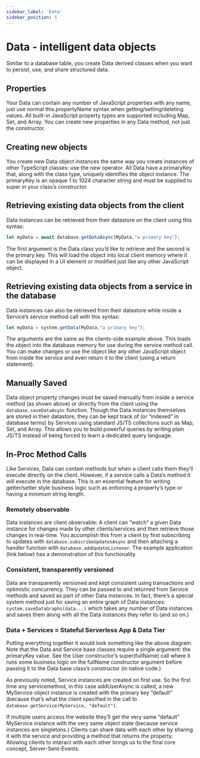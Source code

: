 ```yaml
---
sidebar_label: 'Data'
sidebar_position: 5
---
```


# Data - intelligent data objects

Similar to a database table, you create Data derived classes when you want to persist, use, and share structured data.

## Properties

Your Data can contain any number of JavaScript properties with any name, just use normal this.propertyName syntax when getting/setting/deleting values. All built-in JavaScript property types are supported including Map, Set, and Array. You can create new properties in any Data method, not just the constructor.

## Creating new objects

You create new Data object instances the same way you create instances of other TypeScript classes: use the new operator. All Data have a primaryKey that, along with the class type, uniquely identifies the object instance. The primaryKey is an opaque 1 to 1024 character string and must be supplied to super in your class’s constructor.

## Retrieving existing data objects from the client

Data instances can be retrieved from their datastore on the client using this syntax:

```typescript
let myData = await database.getDataAsync(MyData,"a primary key");
```

The first argument is the Data class you’d like to retrieve and the second is the primary key. This will load the object into local client memory where it can be displayed in a UI element or modified just like any other JavaScript object.

## Retrieving existing data objects from a service in the database

Data instances can also be retrieved from their datastore while inside a Service’s service method call with this syntax:

```typescript
let myData = system.getData(MyData,"a primary key");
```

The arguments are the same as the clients-side example above. This loads the object into the database memory for use during the service method call. You can make changes or use the object like any other JavaScript object from inside the service and even return it to the client (using a return statement).

## Manually Saved

Data object property changes must be saved manually from inside a service method (as shown above) or
directly from the client using the `database.saveDataAsync` function. Though the Data instances themselves are stored in their datastore, they can be kept track of (or “indexed” in database terms) by Services using standard JS/TS collections such as Map, Set, and Array. This allows you to build powerful queries by writing plain JS/TS instead of being forced to learn a dedicated query language.

## In-Proc Method Calls

Like Services, Data can contain methods but when a client calls them they’ll execute directly on
the client. However, if a service calls a Data’s method it will execute in the database. This is an
essential feature for writing getter/setter style business logic such as enforcing a property’s type or
having a minimum string length.

### Remotely observable

Data instances are client observable: A client can “watch” a given Data instance for changes made by
other clients/services and then retrieve those changes in real-time. You accomplish this from a client by
first subscribing to updates with `database.subscribeUpdatesAsync` and then attaching a handler
function with `database.addUpdateListener`. The example application (link below) has a
demonstration of this functionality.

### Consistent, transparently versioned

Data are transparently versioned and kept consistent using transactions and optimistic concurrency. They can be passed to and returned from Service methods and saved as part of other Data instances. In fact, there’s a special system method just for saving an entire graph of Data
instances: `system.saveDataGraphs(data...)` which takes any number of Data instances and saves them along with all the Data instances they refer to (and so on.)

### Data + Services = Stateful Serverless App & Data Tier

Putting everything together it would look something like the above diagram. Note that the Data and Service base classes require a single argument: the primaryKey value. See the User constructor’s super(fullName) call where it runs some business logic on the fullName constructor argument before passing it to the Data base class’s constructor (in native code.)  

As previously noted, Service instances are created on first use. So the first time any servicemethod, in this case addUserAsync is called, a new MyService object instance is created with the primary key “default” (because that’s what the client specified in the call to `database.getService(MyService, "default")`.  

If multiple users access the website they’ll get the very same “default” MyService instance with the very same object state (because service instances are singletons.) Clients can share data with each other by sharing it with the service and providing a method that returns the property. Allowing clients to interact with each other brings us to the final core concept, Server-Sent-Events.
